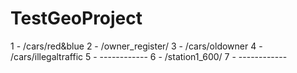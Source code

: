 # TestGeoProject
1 - /cars/red&blue
2 - /owner_register/
3 - /cars/oldowner
4 - /cars/illegaltraffic
5 - ------------
6 - /station1_600/
7 - ------------
